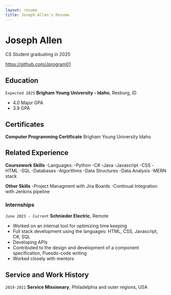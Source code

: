 ```yaml
---
layout: resume
title: Joseph Allen's Resume
---
```

# Joseph Allen
CS Student graduating in 2025

<div id="Github">
<a href="https://github.com/Jprogram01">https://github.com/Jprogram01</a>
</div>


## Education

`Expected 2025`
__Brigham Young University - Idaho__, Rexburg, ID

- 4.0 Major GPA
- 3.9 GPA

## Certificates
__Computer Programming Certificate__ Brigham Young University Idaho

## Related Experience

__Coursework Skills__
    -Languages:
        -Python
        -C#
        -Java
        -Javascript
        -CSS
        -HTML
        -SQL
    -Databases
    -Algorithms
    -Data Structures
    -Data Analysis
    -MERN stack

__Other Skills__
    -Project Managment with Jira Boards
    -Continual Integration with Jenkins pipeline

### Internships

`June 2023 - Current`
__Schnieder Electric__, Remote

- Worked on an internal tool for optimizing time keeping
- Full stack development using the languages: HTML, CSS, Javascript, C#, SQL
- Developing APIs
- Contributed to the design and development of a component specification, Puesdo-code writing
- Worked closely with mentors


## Service and Work History

`2019-2021`
__Service Missionary__, Philadelphia and outer regions, USA
